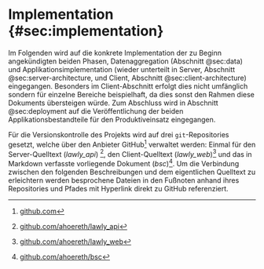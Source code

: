 # Implementation {#sec:implementation}
Im Folgenden wird auf die konkrete Implementation der zu Beginn angekündigten beiden Phasen, Datenaggregation (Abschnitt @sec:data) und Applikationsimplementation (wieder unterteilt in Server, Abschnitt @sec:server-architecture, und Client, Abschnitt @sec:client-architecture) eingegangen. Besonders im Client-Abschnitt erfolgt dies nicht umfänglich sondern für einzelne Bereiche beispielhaft, da dies sonst den Rahmen diese Dokuments übersteigen würde. Zum Abschluss wird in Abschnitt @sec:deployment auf die Veröffentlichung der beiden Applikationsbestandteile für den Produktiveinsatz eingegangen.

Für die Versionskontrolle des Projekts wird auf drei `git`-Repositories gesetzt, welche über den Anbieter GitHub[^github] verwaltet werden: Einmal für den Server-Quelltext (*lawly_api*) [^servergit], den Client-Quelltext (*lawly_web*)[^clientgit] und das in Markdown verfasste vorliegende Dokument (*bsc*)[^bscgit]. Um die Verbindung zwischen den folgenden Beschreibungen und dem eigentlichen Quelltext zu erleichtern werden besprochene Dateien in den Fußnoten anhand ihres Repositories und Pfades mit Hyperlink direkt zu GitHub referenziert.

[^github]: [github.com](https://github.com)

[^clientgit]: [github.com/ahoereth/lawly_web](https://github.com/ahoereth/lawly_web) 

[^servergit]: [github.com/ahoereth/lawly_api](https://github.com/ahoereth/lawly_api) 

[^bscgit]: [github.com/ahoereth/bsc](https://github.com/ahoereth/bsc)
